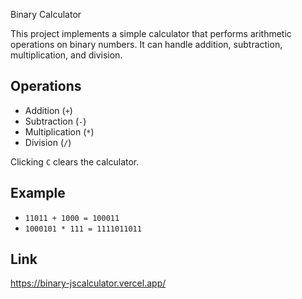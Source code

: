  Binary Calculator

This project implements a simple calculator that performs arithmetic operations on binary numbers. It can handle addition, subtraction, multiplication, and division.

## Operations

- Addition (`+`)
- Subtraction (`-`)
- Multiplication (`*`)
- Division (`/`)

Clicking `C` clears the calculator.

## Example

- `11011 + 1000 = 100011`
- `1000101 * 111 = 1111011011`

## Link

https://binary-jscalculator.vercel.app/